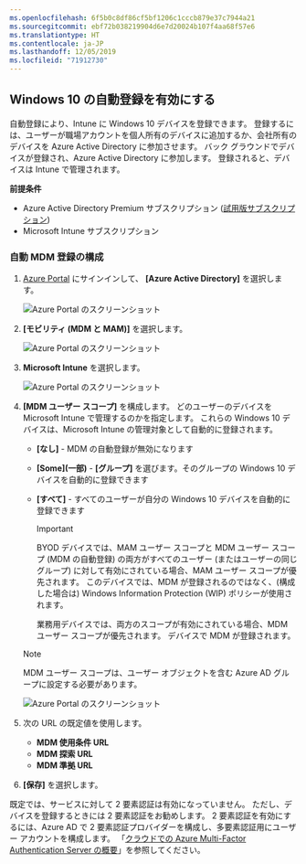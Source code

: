 ```yaml
---
ms.openlocfilehash: 6f5b0c8df86cf5bf1206c1cccb879e37c7944a21
ms.sourcegitcommit: ebf72b038219904d6e7d20024b107f4aa68f57e6
ms.translationtype: HT
ms.contentlocale: ja-JP
ms.lasthandoff: 12/05/2019
ms.locfileid: "71912730"
---
```

## <a name="enable-windows-10-automatic-enrollment"></a>Windows 10 の自動登録を有効にする

自動登録により、Intune に Windows 10 デバイスを登録できます。 登録するには、ユーザーが職場アカウントを個人所有のデバイスに追加するか、会社所有のデバイスを Azure Active Directory に参加させます。 バック グラウンドでデバイスが登録され、Azure Active Directory に参加します。 登録されると、デバイスは Intune で管理されます。

**前提条件**

- Azure Active Directory Premium サブスクリプション ([試用版サブスクリプション](http://go.microsoft.com/fwlink/?LinkID=816845))
- Microsoft Intune サブスクリプション

### <a name="configure-automatic-mdm-enrollment"></a>自動 MDM 登録の構成

1. [Azure Portal](https://portal.azure.com) にサインインして、 **[Azure Active Directory]** を選択します。

   ![Azure Portal のスクリーンショット](../enrollment/media/windows-enroll/auto-enroll-azure-main.png)

2. **[モビリティ (MDM と MAM)]** を選択します。

   ![Azure Portal のスクリーンショット](../enrollment/media/windows-enroll/auto-enroll-mdm.png)

3. **Microsoft Intune** を選択します。

   ![Azure Portal のスクリーンショット](../enrollment/media/windows-enroll/auto-enroll-intune.png)

4. **[MDM ユーザー スコープ]** を構成します。 どのユーザーのデバイスを Microsoft Intune で管理するのかを指定します。 これらの Windows 10 デバイスは、Microsoft Intune の管理対象として自動的に登録されます。

   - **[なし]** - MDM の自動登録が無効になります
   - **[Some]\(一部\)** - **[グループ]** を選びます。そのグループの Windows 10 デバイスを自動的に登録できます
   - **[すべて]** - すべてのユーザーが自分の Windows 10 デバイスを自動的に登録できます

      > [!IMPORTANT]
      > BYOD デバイスでは、MAM ユーザー スコープと MDM ユーザー スコープ (MDM の自動登録) の両方がすべてのユーザー (またはユーザーの同じグループ) に対して有効にされている場合、MAM ユーザー スコープが優先されます。 このデバイスでは、MDM が登録されるのではなく、(構成した場合は) Windows Information Protection (WIP) ポリシーが使用されます。
      >
      > 業務用デバイスでは、両方のスコープが有効にされている場合、MDM ユーザー スコープが優先されます。 デバイスで MDM が登録されます。

   > [!NOTE]
   > MDM ユーザー スコープは、ユーザー オブジェクトを含む Azure AD グループに設定する必要があります。

   ![Azure Portal のスクリーンショット](../enrollment/media/windows-enroll/auto-enroll-scope.png)

5. 次の URL の既定値を使用します。
    - **MDM 使用条件 URL**
    - **MDM 探索 URL**
    - **MDM 準拠 URL**

6. **[保存]** を選択します。

既定では、サービスに対して 2 要素認証は有効になっていません。 ただし、デバイスを登録するときには 2 要素認証をお勧めします。 2 要素認証を有効にするには、Azure AD で 2 要素認証プロバイダーを構成し、多要素認証用にユーザー アカウントを構成します。 「[クラウドでの Azure Multi-Factor Authentication Server の概要](https://docs.microsoft.com/azure/multi-factor-authentication/multi-factor-authentication-get-started-cloud)」を参照してください。
